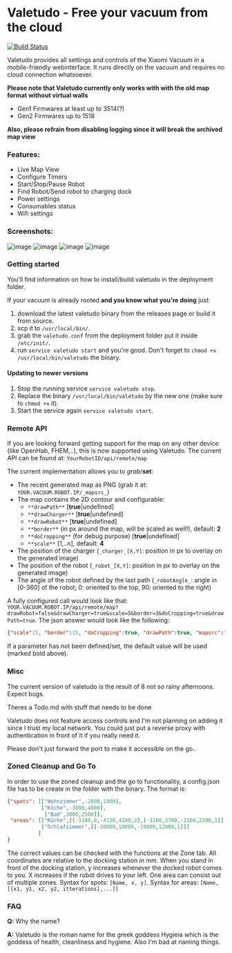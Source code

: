 # Valetudo - Free your vacuum from the cloud

[![Build Status](https://travis-ci.com/Hypfer/Valetudo.svg?branch=master)](https://travis-ci.com/Hypfer/Valetudo)

Valetudo provides all settings and controls of the Xiaomi Vacuum in a mobile-friendly webinterface.
It runs directly on the vacuum and requires no cloud connection whatsoever.

**Please note that Valetudo currently only works with with the old map format without virtual walls**
* Gen1 Firmwares at least up to 3514(?)
* Gen2 Firmwares up to 1518

**Also, please refrain from disabling logging since it will break the archived map view**

### Features:
* Live Map View
* Configure Timers
* Start/Stop/Pause Robot
* Find Robot/Send robot to charging dock
* Power settings
* Consumables status
* Wifi settings

### Screenshots:

![image](https://user-images.githubusercontent.com/974410/42618909-a9158af4-85b6-11e8-883e-9d6bab7aecc3.png)
![image](https://user-images.githubusercontent.com/974410/43033921-2c6036ac-8cd3-11e8-8c2f-b47125078a4a.png)
![image](https://user-images.githubusercontent.com/974410/42618944-cd155560-85b6-11e8-9642-9ef9c4b80e57.png)
![image](https://user-images.githubusercontent.com/974410/42618985-f74c827c-85b6-11e8-8eb5-4ea94d5b43bc.png)


### Getting started
You'll find information on how to install/build valetudo in the deployment folder.

If your vacuum is already rooted **and you know what you're doing** just:
1. download the latest valetudo binary from the releases page or build it from source.
2. scp it to `/usr/local/bin/`.
3. grab the `valetudo.conf` from the deployment folder put it inside `/etc/init/`.
4. run `service valetudo start` and you're good. Don't forget to `chmod +x /usr/local/bin/valetudo` the binary.

#### Updating to newer versions
1. Stop the running service `service valetudo stop`.
2. Replace the binary `/usr/local/bin/valetudo` by the new one (make sure to `chmod +x` it).
3. Start the service again `service valetudo start`.

### Remote API
If you are looking forward getting support for the map on any other device (like OpenHab, FHEM,..), this is now supported using Valetudo.
The current API can be found at:
`YourRobotID/api/remote/map`

The current implementation allows you to _grab_/**set**:
* The recent generated map as PNG (grab it at: `YOUR.VACUUM.ROBOT.IP/_mapsrc_`)
* The map contains the 2D contour and configurable:
   - `**drawPath**` [**true**|undefined]
   - `**drawCharger**` [**true**|undefined]
   - `**drawRobot**` [**true**|undefined]
   - `**border**` (in px around the map, will be scaled as well!), default: **2**
   - `**doCropping**` (for debug purpose) [**true**|undefined]
   - `**scale**` [1,..n], default: **4**
* The position of the charger (`_charger_[X,Y]`: position in px to overlay on the generated image)
* The position of the robot (`_robot_[X,Y]`: position in px to overlay on the generated image)
* The angle of the robot defined by the last path (`_robotAngle_`: angle in [0-360] of the robot; 0: oriented to the top, 90: oriented to the right)

A fully configured call would look like that:
`YOUR.VACUUM.ROBOT.IP/api/remote/map?drawRobot=false&drawCharger=true&scale=5&border=3&doCropping=true&drawPath=true`.
The json answer would look like the following:
```json
{"scale":5, "border":15, "doCropping":true, "drawPath":true, "mapsrc":"/maps/2018-08-19_10-43-50.png", "drawCharger":true, "charger":[65,620], "drawRobot":false, "robot":[51,625], "robotAngle":90}
```
If a parameter has not been defined/set, the default value will be used (marked bold above).

### Misc
The current version of valetudo is the result of 8 not so rainy afternoons. Expect bugs.

Theres a Todo.md with stuff that needs to be done


Valetudo does not feature access controls and I'm not planning on adding it since I trust my local network.
You could just put a reverse proxy with authentication in front of it if you really need it.

Please don't just forward the port to make it accessible on the go..

### Zoned Cleanup and Go To
In order to use the zoned cleanup and the go to functionality, a config.json file has to be create in the folder with the binary. The format is:
```json
{"spots": [["Wohnzimmer",-2000,1000],
           ["Küche",-3800,4000],
            ["Bad",3000,2500]],
 "areas": [["Küche",[[-3100,0,-4150,4200,2],[-3100,3700,-2100,2300,1]] ],
           ["Schlafzimmer",[[-20000,10000,-19000,12000,1]]]
          ]
}
```
The correct values can be checked with the functions at the Zone tab. All coordinates are relative to the docking station in mm. When you stand in front of the docking station, y increases whenever the docked robot comes to you. X increases if the robot drives to your left. One area can consist out of multiple zones.
Syntax for spots: ```[Name, x, y]```. Syntax for areas: ```[Name, [[x1, y1, x2, y2, itterations],...]]```

### FAQ
**Q:** Why the name?

**A:** Valetudo is the roman name for the greek goddess Hygieia which is the goddess of health, cleanliness and hygiene. Also I'm bad at naming things.
